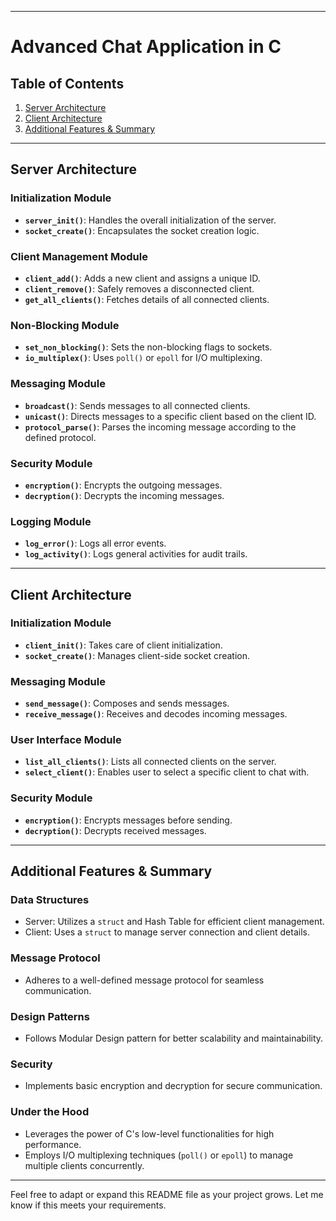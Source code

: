 
---

# Advanced Chat Application in C

## Table of Contents

1. [Server Architecture](#server-architecture)
2. [Client Architecture](#client-architecture)
3. [Additional Features & Summary](#additional-features--summary)

---

## Server Architecture

### Initialization Module
- **`server_init()`**: Handles the overall initialization of the server.
- **`socket_create()`**: Encapsulates the socket creation logic.

### Client Management Module
- **`client_add()`**: Adds a new client and assigns a unique ID.
- **`client_remove()`**: Safely removes a disconnected client.
- **`get_all_clients()`**: Fetches details of all connected clients.

### Non-Blocking Module
- **`set_non_blocking()`**: Sets the non-blocking flags to sockets.
- **`io_multiplex()`**: Uses `poll()` or `epoll` for I/O multiplexing.

### Messaging Module
- **`broadcast()`**: Sends messages to all connected clients.
- **`unicast()`**: Directs messages to a specific client based on the client ID.
- **`protocol_parse()`**: Parses the incoming message according to the defined protocol.

### Security Module
- **`encryption()`**: Encrypts the outgoing messages.
- **`decryption()`**: Decrypts the incoming messages.

### Logging Module
- **`log_error()`**: Logs all error events.
- **`log_activity()`**: Logs general activities for audit trails.

---

## Client Architecture

### Initialization Module
- **`client_init()`**: Takes care of client initialization.
- **`socket_create()`**: Manages client-side socket creation.

### Messaging Module
- **`send_message()`**: Composes and sends messages.
- **`receive_message()`**: Receives and decodes incoming messages.

### User Interface Module
- **`list_all_clients()`**: Lists all connected clients on the server.
- **`select_client()`**: Enables user to select a specific client to chat with.

### Security Module
- **`encryption()`**: Encrypts messages before sending.
- **`decryption()`**: Decrypts received messages.

---

## Additional Features & Summary

### Data Structures
- Server: Utilizes a `struct` and Hash Table for efficient client management.
- Client: Uses a `struct` to manage server connection and client details.

### Message Protocol
- Adheres to a well-defined message protocol for seamless communication.

### Design Patterns
- Follows Modular Design pattern for better scalability and maintainability.

### Security
- Implements basic encryption and decryption for secure communication.

### Under the Hood
- Leverages the power of C's low-level functionalities for high performance.
- Employs I/O multiplexing techniques (`poll()` or `epoll`) to manage multiple clients concurrently.

---

Feel free to adapt or expand this README file as your project grows. Let me know if this meets your requirements.
